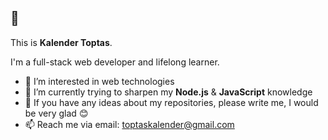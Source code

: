 ## 👋
This is **Kalender Toptas**.

I'm a full-stack web developer and lifelong learner. 


- 👀 I’m interested in web technologies
- 🌱 I’m currently trying to sharpen my **Node.js** & **JavaScript** knowledge
- 💬 If you have any ideas about my repositories, please write me, I would be very glad :blush:
- 📫 Reach me via email: toptaskalender@gmail.com

<!--- 
toptaskalender/toptaskalender is a ✨ special ✨ repository because its `README.md` (this file) appears on your GitHub profile.
You can click the Preview link to take a look at your changes.
--->
